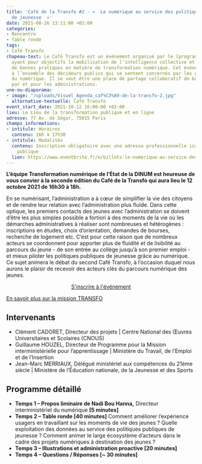 ```yaml
---
title: 'Café de la Transfo #2 - «  Le numérique au service des politiques publiques
  de jeunesse  »'
date: 2021-08-26 13:11:00 +02:00
categories:
- Rencontre
- Table ronde
tags:
- Café Transfo
chapeau-text: Le Café Transfo est un événement organisé par le [programme TECH.GOUV](https://www.numerique.gouv.fr/actualites/tech-gouv-accelerer-la-transformation-numerique-du-service-public/)
  ayant pour objectifs la mobilisation de l'intelligence collective et la diffusion
  de bonnes pratiques en matière de transformation numérique. Cet événement est destiné
  à l’ensemble des décideurs publics qui se sentent concernés par les grands enjeux
  du numérique. Il se veut être une place de partage collaboratif de bonnes pratiques
  par et pour les administrations.
une-ou-diaporama:
- image: "/uploads/Visuel_Agenda_caf%C3%A9-de-la-transfo-2.jpg"
  alternative-textuelle: Café Transfo
event_start_date: 2021-10-12 16:00:00 +02:00
lieu: Le Lieu de la transformation publique et en ligne
adresse: 77 Av. de Ségur, 75015 Paris
champs_informations:
- intitule: Horaires
  contenu: 16h à 17h30
- intitule: Modalités
  contenu: Inscription obligatoire avec une adresse professionnelle issue de la fonction
    publique
  lien: https://www.eventbrite.fr/e/billets-le-numerique-au-service-des-politiques-publiques-de-jeunesse-168711525715
---
```


**L’équipe Transformation numérique de l’État de la DINUM est heureuse de vous convier à la seconde édition du Café de la Transfo qui aura lieu le 12 octobre 2021 de 16h30 à 18h.**

En se numérisant, l’administration a à cœur de simplifier la vie des citoyens et de rendre leur relation avec l’administration plus fluide. Dans cette optique, les premiers contacts des jeunes avec l’administration se doivent d’être les plus simples possible a fortiori à des moments de la vie où les démarches administratives à réaliser sont nombreuses et hétérogènes : inscriptions en études, choix d’orientation, demandes de bourses, recherche de logement etc. C’est pour cette raison que de nombreux acteurs se coordonnent pour apporter plus de fluidité et de lisibilité au parcours du jeune - de son entrée au collège jusqu’à son premier emploi - et mieux piloter les politiques publiques de jeunesse grâce au numérique. Ce sujet animera le débat du second Café Transfo, à l’occasion duquel nous aurons le plaisir de recevoir des acteurs clés du parcours numérique des jeunes.


<p align="center"><a href="https://www.eventbrite.fr/e/billets-le-numerique-au-service-des-politiques-publiques-de-jeunesse-168711525715" class="button">S'inscrire à l'événement</a></p>


[En savoir plus sur la mission TRANSFO](https://www.numerique.gouv.fr/services/conseil-strategie-transformation-numerique/)

## Intervenants

* Clément CADORET, Directeur des projets | Centre National des Œuvres Universitaires et Scolaires (CNOUS)
* Guillaume HOUZEL, Directeur de Programme pour la Mission interministérielle pour l’apprentissage | Ministère du Travail, de l’Emploi et de l’Insertion
* Jean-Marc MERRIAUX, Délégué ministériel aux compétences du 21ème siècle | Ministère de l’Éducation nationale, de la Jeunesse et des Sports


## Programme détaillé

* **Temps 1 – Propos liminaire de Nadi Bou Hanna,** Directeur interministériel du numérique **[5 minutes]**
* **Temps 2 – Table ronde [40 minutes]**
Comment améliorer l’expérience usagers en travaillant sur les moments de vie des jeunes ?
Quelle exploitation des données au service des politiques publiques de jeunesse ? 
Comment animer le large écosystème d’acteurs dans le cadre des projets numériques à destination des jeunes ?
* **Temps 3 – Illustrations et administration proactive [20 minutes]** 
* **Temps 4 – Questions / Réponses [~ 30 minutes]**

